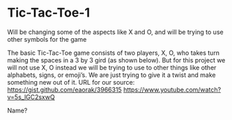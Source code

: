 # Tic-Tac-Toe-1
Will be changing some of the aspects like X and O, and will be trying to use other symbols for the game

The basic Tic-Tac-Toe game consists of two players, X, O, who takes turn making the spaces in a 3 by 3 gird (as shown below). But for this project we will not use X, O instead we will be trying to use to other things like other alphabets, signs, or emoji’s.  We are just trying to give it a twist and make something new out of it. 
URL for our source:
https://gist.github.com/eaorak/3966315
https://www.youtube.com/watch?v=5s_lGC2sxwQ


Name?
